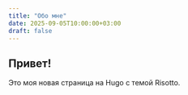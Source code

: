 ```yaml
---
title: "Обо мне"
date: 2025-09-05T10:00:00+03:00
draft: false
---
```


## Привет!

Это моя новая страница на Hugo с темой Risotto.